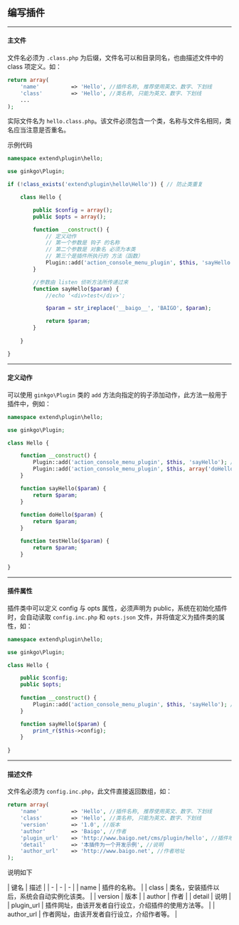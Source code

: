 ## 编写插件

----------

#### 主文件

文件名必须为 `.class.php` 为后缀，文件名可以和目录同名，也由描述文件中的 class 项定义。如：

``` php
return array(
    'name'          => 'Hello', //插件名称, 推荐使用英文、数字、下划线
    'class'         => 'Hello', //类名称, 只能为英文、数字、下划线
    ...
);
```

实际文件名为 `hello.class.php`。该文件必须包含一个类，名称与文件名相同，类名应当注意是否重名。

示例代码

``` php
namespace extend\plugin\hello;

use ginkgo\Plugin;

if (!class_exists('extend\plugin\hello\Hello')) { // 防止类重复

    class Hello {

        public $config = array();
        public $opts = array();

        function __construct() {
            // 定义动作
            // 第一个参数是 钩子 的名称
            // 第二个参数是 对象名 必须为本类
            // 第三个是插件所执行的 方法（函数）
            Plugin::add('action_console_menu_plugin', $this, 'sayHello');
        }

        //参数由 listen 侦听方法所传递过来
        function sayHello($param) {
            //echo '<div>test</div>';

            $param = str_ireplace('__baigo__', 'BAIGO', $param);

            return $param;
        }
        
    }

}
```

----------

#### 定义动作

可以使用 `ginkgo\Plugin` 类的 `add` 方法向指定的钩子添加动作，此方法一般用于插件中，例如：

``` php
namespace extend\plugin\hello;

use ginkgo\Plugin;

class Hello {

    function __construct() {
        Plugin::add('action_console_menu_plugin', $this, 'sayHello'); // 单个定义
        Plugin::add('action_console_menu_plugin', $this, array('doHello', 'testHello')); // 批量定义
    }

    function sayHello($param) {
        return $param;
    }
    
    function doHello($param) {
        return $param;
    }

    function testHello($param) {
        return $param;
    }

}
```

----------

#### 插件属性

插件类中可以定义 config 与 opts 属性，必须声明为 public，系统在初始化插件时，会自动读取 `config.inc.php` 和 `opts.json` 文件，并将值定义为插件类的属性，如：

``` php
namespace extend\plugin\hello;

use ginkgo\Plugin;

class Hello {

    public $config;
    public $opts;
    
    function __construct() {
        Plugin::add('action_console_menu_plugin', $this, 'sayHello'); // 单个定义
    }

    function sayHello($param) {
        print_r($this->config);
    }
    
}
```

----------

#### 描述文件

文件名必须为 `config.inc.php`，此文件直接返回数组，如：

``` php
return array(
    'name'          => 'Hello', //插件名称, 推荐使用英文、数字、下划线
    'class'         => 'Hello', //类名称, 只能为英文、数字、下划线
    'version'       => '1.0', //版本
    'author'        => 'Baigo', //作者
    'plugin_url'    => 'http://www.baigo.net/cms/plugin/hello', //插件地址
    'detail'        => '本插件为一个开发示例', //说明
    'author_url'    => 'http://www.baigo.net', //作者地址
);
```

说明如下


| 键名 | 描述 |
| - | - | - |
| name | 插件的名称。 |
| class | 类名，安装插件以后，系统会自动实例化该类。 |
| version | 版本 |
| author | 作者 |
| detail | 说明 |
| plugin_url | 插件网址，由该开发者自行设立，介绍插件的使用方法等。 |
| author_url | 作者网址，由该开发者自行设立，介绍作者等。 |

